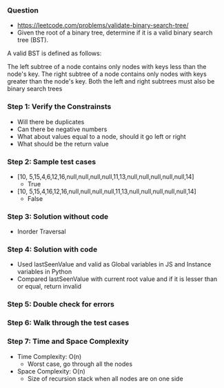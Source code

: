 ### Question

* https://leetcode.com/problems/validate-binary-search-tree/
* Given the root of a binary tree, determine if it is a valid binary search tree (BST).

A valid BST is defined as follows:

The left subtree of a node contains only nodes with keys less than the node's key.
The right subtree of a node contains only nodes with keys greater than the node's key.
Both the left and right subtrees must also be binary search trees

### Step 1: Verify the Constrainsts

* Will there be duplicates
* Can there be negative numbers
* What about values equal to a node, should it go left or right
* What should be the return value

### Step 2: Sample test cases

* [10, 5,15,4,6,12,16,null,null,null,null,11,13,null,null,null,null,null,14]
  * True
* [10, 5,15,4,16,12,16,null,null,null,null,11,13,null,null,null,null,null,14]
  * False

### Step 3: Solution without code

* Inorder Traversal

### Step 4: Solution with code

* Used lastSeenValue and valid as Global variables in JS and Instance variables in Python
* Compared lastSeenValue with current root value and if it is lesser than or equal, return invalid

### Step 5: Double check for errors

### Step 6: Walk through the test cases

### Step 7: Time and Space Complexity

* Time Complexity: O(n)
  * Worst case, go through all the nodes
* Space Complexity: O(n)
  * Size of recursion stack when all nodes are on one side